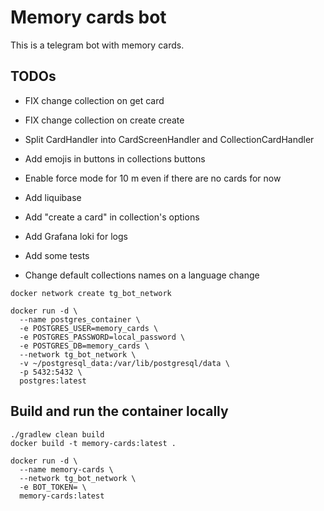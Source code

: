 # Memory cards bot 

This is a telegram bot with memory cards.

 ## TODOs
- FIX change collection on get card
- FIX change collection on create create

- Split CardHandler into CardScreenHandler and CollectionCardHandler
- Add emojis in buttons in collections buttons
- Enable force mode for 10 m even if there are no cards for now 
- Add liquibase
- Add "create a card" in collection's options
- Add Grafana loki for logs
- Add some tests
- Change default collections names on a language change

```shell
docker network create tg_bot_network
```

```shell
docker run -d \
  --name postgres_container \
  -e POSTGRES_USER=memory_cards \
  -e POSTGRES_PASSWORD=local_password \
  -e POSTGRES_DB=memory_cards \
  --network tg_bot_network \
  -v ~/postgresql_data:/var/lib/postgresql/data \
  -p 5432:5432 \
  postgres:latest
```

## Build and run the container locally

```shell
./gradlew clean build
docker build -t memory-cards:latest .
```

```shell
docker run -d \
  --name memory-cards \
  --network tg_bot_network \
  -e BOT_TOKEN= \
  memory-cards:latest
```
